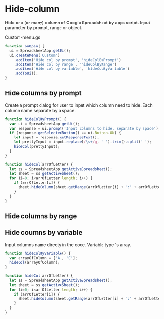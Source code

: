 # Hide-column
Hide one (or many) column of Google Spreadsheet by apps script. Input parameter by prompt, range or object.

Custom-menu.gs
```javascript
function onOpen(){
  ui = SpreadsheetApp.getUi();
  ui.createMenu('Custom')
    .addItem('Hide col by prompt', 'hideColByPrompt')
    .addItem('Hide col by range', 'hideColByRange')
    .addItem('Hide col by variable', 'hideColByVariable')
    .addToUi();
}
```

## Hide columns by prompt
Create a prompt dialog for user to input which column need to hide. Each column name separate by a space.

```javascript
function hideColByPrompt() {
  var ui = SpreadsheetApp.getUi();
  var response = ui.prompt('Input columns to hide, separate by space');
  if (response.getSelectedButton() == ui.Button.OK) {
    let input = response.getResponseText();
    let prettyInput = input.replace(/\s+/g, ' ').trim().split(' ');
    hideCol(prettyInput);
  }
}

function hideCol(arrOfLetter) {
  let ss = SpreadsheetApp.getActiveSpreadsheet();
  let sheet = ss.getActiveSheet();
  for (i=0; i<arrOfLetter.length; i++) {
    if (arrOfLetter[i]) {
      sheet.hideColumn(sheet.getRange(arrOfLetter[i] + ':' + arrOfLetter[i]))
    }
  }
}
```

## Hide columns by range

## Hide coumns by variable
Input columns name directy in the code. Variable type 's array.

```javascript
function hideColByVariable() {
  var arrayOfColumn = ['A', 'C'];
  hideCol(arrayOfColumn);
}

function hideCol(arrOfLetter) {
  let ss = SpreadsheetApp.getActiveSpreadsheet();
  let sheet = ss.getActiveSheet();
  for (i=0; i<arrOfLetter.length; i++) {
    if (arrOfLetter[i]) {
      sheet.hideColumn(sheet.getRange(arrOfLetter[i] + ':' + arrOfLetter[i]))
    }
  }
}
```
